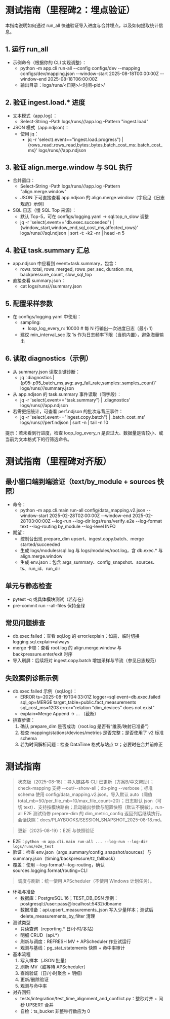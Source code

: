 # 测试指南（里程碑2：埋点验证）

本指南说明如何通过 run_all 快速验证导入进度与合并埋点，以及如何提取统计信息。

## 1. 运行 run_all

- 示例命令（根据你的 CLI 实现调整）：
  - python -m app.cli run-all --config configs/dev --mapping configs/dev/mapping.json --window-start 2025-08-18T00:00:00Z --window-end 2025-08-18T06:00:00Z
  - 输出目录：logs/runs/\<日期>/\<时间-pid>/

## 2. 验证 ingest.load.\* 进度

- 文本模式（app.log）：
  - Select-String -Path logs/runs/*/*/app.log -Pattern "ingest.load"
- JSON 模式（app.ndjson）：
  - 使用 jq：
    - jq -r 'select(.event=="ingest.load.progress") | {rows_read:.rows_read,bytes:.bytes,batch_cost_ms:.batch_cost_ms}' logs/runs/*/*/app.ndjson

## 3. 验证 align.merge.window 与 SQL 执行

- 合并窗口：
  - Select-String -Path logs/runs/*/*/app.log -Pattern "align.merge.window"
  - JSON 下可直接查看 app.ndjson 的 align.merge.window（字段见《日志规范》示例）
- SQL 日志（慢 SQL Top 来源）：
  - 默认 Top-5，可在 configs/logging.yaml → sql.top_n_slow 调整
  - jq -r 'select(.event=="db.exec.succeeded") | {window_start,window_end,sql_cost_ms,affected_rows}' logs/runs/*/*/sql.ndjson | sort -t: -k2 -nr | head -n 5

## 4. 验证 task.summary 汇总

- app.ndjson 中应看到 event=task.summary，包含：
  - rows_total, rows_merged, rows_per_sec, duration_ms, backpressure_count, slow_sql_top
- 直接查看 summary.json：
  - cat logs/runs/*/*/summary.json

## 5. 配置采样参数

- 在 configs/logging.yaml 中使用：
  - sampling:
    - loop_log_every_n: 10000  # 每 N 行输出一次进度日志（最小 1）
  - 建议 min_interval_sec 取 1s 作为日志频率下限（当前内置），避免海量输出

## 6. 读取 diagnostics（示例）

- 从 summary.json 读取关键诊断：
  - jq '.diagnostics | {p95:.p95_batch_ms,avg:.avg_fail_rate,samples:.samples_count}' logs/runs/*/*/summary.json
- 从 app.ndjson 的 task.summary 事件读取（同字段）：
  - jq -r 'select(.event=="task.summary") | .diagnostics' logs/runs/*/*/app.ndjson
- 若需更细统计，可查看 perf.ndjson 的批次与背压事件：
  - jq -r 'select(.event=="ingest.copy.batch") | .batch_cost_ms' logs/runs/*/*/perf.ndjson | sort -n | tail -n 10

提示：若未看到行进度，检查 loop_log_every_n 是否过大、数据量是否较小、或当前为文本格式下的行筛选命令。

# 测试指南（里程碑对齐版）

## 最小窗口端到端验证（text/by_module + sources 快照）

- 命令：
  - python -m app.cli.main run-all config/data_mapping.v2.json --window-start 2025-02-28T02:00:00Z --window-end 2025-02-28T03:00:00Z --log-run --log-dir logs/runs/verify_e2e --log-format text --log-routing by_module --log-level INFO
- 期望：
  - 控制台出现 prepare_dim upsert、ingest.copy.batch、merge started/succeeded
  - 生成 logs/modules/sql.log 与 logs/modules/root.log，含 db.exec.\* 与 align.merge.window
  - 生成 env.json：包含 args_summary、config_snapshot、sources、ts、run_id、run_dir

## 单元与静态检查

- pytest -q 或具体模块测试（若存在）
- pre-commit run --all-files 保持全绿

## 常见问题排查

- db.exec.failed：查看 sql.log 的 error/explain；如需，临时切换 logging.sql.explain=always
- merge 卡顿：查看 root.log 的 align.merge.window 与 backpressure.enter/exit 时序
- 导入刷屏：后续将对 ingest.copy.batch 增加采样与节流（参见日志规范）

## 失败案例诊断示例

- db.exec.failed 示例（sql.log）：
  - ERROR ts=2025-08-19T04:33:01Z logger=sql event=db.exec.failed sql_op=MERGE target_table=public.fact_measurements sql_cost_ms=1203 error="relation "dim_devices" does not exist"
  - explain=Merge Append  -> ... （截断）
- 排查步骤：
  1. 确认 prepare_dim 是否成功（root.log 是否有“维表/映射已准备”）
  1. 检查 mapping/stations/devices/metrics 是否完整；是否使用了 v2 标准 schema
  1. 若为时间解析问题：检查 DataTime 格式与站点 tz；必要时在合并前修正

# 测试指南

> 状态板（2025-08-18）：导入链路与 CLI 已更新（方案B/中文帮助）；check-mapping 支持 --out/--show-all；db-ping --verbose；标准 schema 使用 config/data_mapping.v2.json。导入默认 auto（阈值 total_mb=50/per_file_mb=10/max_file_count=20）；日志默认 json（可切 text）、支持按模块路由；启动输出参数与配置快照（默认不脱敏）。run-all E2E 测试待修 prepare-dim 的 dim_metric_config 返回列后继续执行。会话快照：docs/PLAYBOOKS/SESSION_SNAPSHOT_2025-08-18.md。

> 更新（2025-08-19）：E2E 与快照验证

- E2E：`python -m app.cli.main run-all ... --log-run --log-dir logs/runs/e2e_test`
- 验证：检查 env.json（args_summary/config_snapshot/sources）与 summary.json（timing/backpressure/tz_fallback）
- 覆盖：使用 --log-format/--log-routing，确认 sources.logging.format/routing=CLI

> 调度与刷新：统一使用 APScheduler（不使用 Windows 计划任务）。

- 环境与准备
  - 数据库：PostgreSQL 16；TEST_DB_DSN 示例：postgresql://user:pass@localhost:5432/dbname
  - 数据准备：api.upsert_measurements_json 写入少量样本；测试后 delete_measurements_by_filter 清理
- 测试类型
  - 只读查询（reporting.\* 日/小时/多站）
  - 明细 CRUD（api.\*）
  - 刷新与调度：REFRESH MV + APScheduler 作业试运行
  - 观测与基线：pg_stat_statements 快照 + 命中率审计
- 基本流程
  1. 写入样本（JSON 批量）
  1. 刷新 MV（或等待 APScheduler）
  1. 查询验证（日/小时聚合 + 明细）
  1. 更新/删除验证
  1. 观测与命中率
- 对齐回归
  - tests/integration/test_time_alignment_and_conflict.py：整秒对齐 + 同秒 UPSERT 合并
  - 自检：ts_bucket 非整秒行数应为 0
